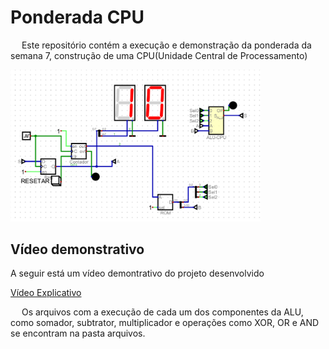 # Ponderada CPU
&emsp; Este repositório contém a execução e demonstração da ponderada da semana 7, construção de uma CPU(Unidade Central de Processamento)

<img src="./assets/image.png" width="400"/>

## Vídeo demonstrativo
A seguir está um vídeo demontrativo do projeto desenvolvido 

[Vídeo Explicativo](https://youtu.be/EPHcQLzXJ3U)

&emsp; Os arquivos com a execução de cada um dos componentes da ALU, como somador, subtrator, multiplicador e operações como XOR, OR e AND se encontram na pasta arquivos.